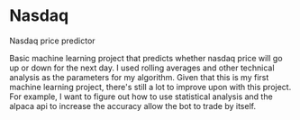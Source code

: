 # Nasdaq
Nasdaq price predictor 

Basic machine learning project that predicts whether nasdaq price will go up or down for the next day. I used rolling averages and other technical analysis as the parameters for my algorithm. Given that this is my first machine learning project, there's still a lot to improve upon with this project. For example, I want to figure out how to use statistical analysis and the alpaca api to increase the accuracy allow the bot to trade by itself. 
